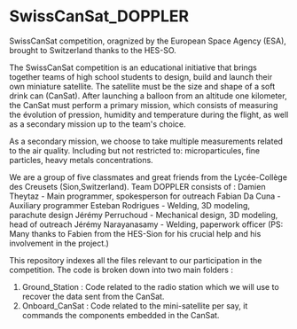# SwissCanSat_DOPPLER

SwissCanSat competition, oragnized by the European Space Agency (ESA), brought to Switzerland thanks to the HES-SO. 

The SwissCanSat competition is an educational initiative that brings together teams of high school students to design, build and launch their own
miniature satellite. The satellite must be the size and shape of a soft drink can (CanSat). After launching a balloon from an altitude one kilometer, 
the CanSat must perform a primary mission, which consists of measuring the évolution of pression, humidity and temperature during the flight, as well 
as a secondary mission up to the team's choice. 

As a secondary mission, we choose to take multiple measurements related to the air quality. Including but not restricted to: microparticules, fine 
particles, heavy metals concentrations. 

We are a group of five classmates and great friends from the Lycée-Collège des Creusets (Sion,Switzerland). Team DOPPLER consists of :
Damien Theytaz          -       Main programmer, spokesperson for outreach
Fabian Da Cuna          -       Auxiliary programmer 
Esteban Rodrigues       -       Welding, 3D modeling, parachute design
Jérémy Perruchoud       -       Mechanical design, 3D modeling, head of outreach
Jérémy Narayanasamy     -       Welding, paperwork officer
(PS: Many thanks to Fabien from the HES-Sion for his crucial help and his involvement in the project.)

This repository indexes all the files relevant to our participation in the competition. The code is broken down into two main folders :
1.  Ground_Station : Code related to the radio station which we will use to recover the data sent from the CanSat.
2.  Onboard_CanSat : Code related to the mini-satellite per say, it commands the components embedded in the CanSat.
